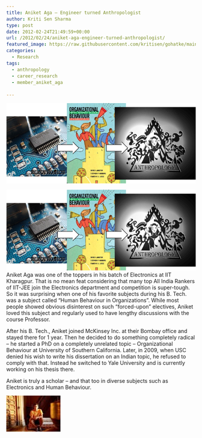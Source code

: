 ```yaml
---
title: Aniket Aga – Engineer turned Anthropologist
author: Kriti Sen Sharma
type: post
date: 2012-02-24T21:49:59+00:00
url: /2012/02/24/aniket-aga-engineer-turned-anthropologist/
featured_image: https://raw.githubusercontent.com/kritisen/gohatke/main/content/images/2012/02/transition.png
categories:
  - Research
tags:
  - anthropology
  - career_research
  - member_aniket_aga

---
```

![Transition](https://raw.githubusercontent.com/kritisen/gohatke/main/content/images/2012/02/transition1.png)

![Transition](https://raw.githubusercontent.com/kritisen/gohatke/main/content/images/2012/02/transition1.png)
Aniket Aga was one of the toppers in his batch of Electronics at IIT Kharagpur. That is no mean feat considering that many top All India Rankers of IIT-JEE join the Electronics department and competition is super-tough. So it was surprising when one of his favorite subjects during his B. Tech. was a subject called “Human Behaviour in Organizations”. While most people showed obvious disinterest on such “forced-upon” electives, Aniket loved this subject and regularly used to have lengthy discussions with the course Professor.

After his B. Tech., Aniket joined McKinsey Inc. at their Bombay office and stayed there for 1 year. Then he decided to do something completely radical &#8211; he started a PhD on a completely unrelated topic – Organizational Behaviour at University of Southern California. Later, in 2009, when USC denied his wish to write his dissertation on an Indian topic, he refused to comply with that. Instead he switched to Yale University and is currently working on his thesis there.

Aniket is truly a scholar &#8211; and that too in diverse subjects such as Electronics and Human Behaviour. 

![Aniket](https://raw.githubusercontent.com/kritisen/gohatke/main/content/images/2011/11/aniket_aga.jpg)

 [1]: https://raw.githubusercontent.com/kritisen/gohatke/main/content/images/2012/02/transition1.png
